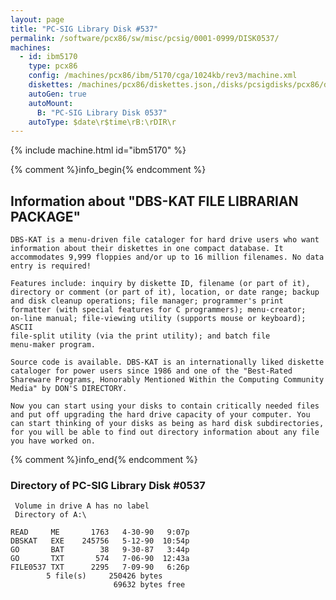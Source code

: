 ```yaml
---
layout: page
title: "PC-SIG Library Disk #537"
permalink: /software/pcx86/sw/misc/pcsig/0001-0999/DISK0537/
machines:
  - id: ibm5170
    type: pcx86
    config: /machines/pcx86/ibm/5170/cga/1024kb/rev3/machine.xml
    diskettes: /machines/pcx86/diskettes.json,/disks/pcsigdisks/pcx86/diskettes.json
    autoGen: true
    autoMount:
      B: "PC-SIG Library Disk 0537"
    autoType: $date\r$time\rB:\rDIR\r
---
```


{% include machine.html id="ibm5170" %}

{% comment %}info_begin{% endcomment %}

## Information about "DBS-KAT FILE LIBRARIAN PACKAGE"

    DBS-KAT is a menu-driven file cataloger for hard drive users who want
    information about their diskettes in one compact database. It
    accommodates 9,999 floppies and/or up to 16 million filenames. No data
    entry is required!
    
    Features include: inquiry by diskette ID, filename (or part of it),
    directory or comment (or part of it), location, or date range; backup
    and disk cleanup operations; file manager; programmer's print
    formatter (with special features for C programmers); menu-creator;
    on-line manual; file-viewing utility (supports mouse or keyboard); ASCII
    file-split utility (via the print utility); and batch file
    menu-maker program.
    
    Source code is available. DBS-KAT is an internationally liked diskette
    cataloger for power users since 1986 and one of the "Best-Rated
    Shareware Programs, Honorably Mentioned Within the Computing Community
    Media" by DON'S DIRECTORY.
    
    Now you can start using your disks to contain critically needed files
    and put off upgrading the hard drive capacity of your computer. You
    can start thinking of your disks as being as hard disk subdirectories,
    for you will be able to find out directory information about any file
    you have worked on.
{% comment %}info_end{% endcomment %}


### Directory of PC-SIG Library Disk #0537

     Volume in drive A has no label
     Directory of A:\

    READ     ME       1763   4-30-90   9:07p
    DBSKAT   EXE    245756   5-12-90  10:54p
    GO       BAT        38   9-30-87   3:44p
    GO       TXT       574   7-06-90  12:43a
    FILE0537 TXT      2295   7-09-90   6:26p
            5 file(s)     250426 bytes
                           69632 bytes free
